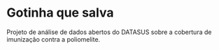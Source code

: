 # Gotinha que salva

Projeto de análise de dados abertos do DATASUS sobre a cobertura de imunização contra a poliomelite.
